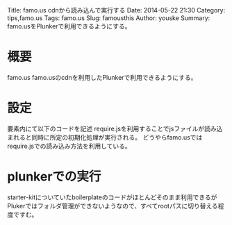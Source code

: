 Title: famo.us cdnから読み込んで実行する
Date: 2014-05-22 21:30
Category: tips,famo.us
Tags: famo.us
Slug: famousthis
Author: youske
Summary: famo.usをPlunkerで利用できるようにする。

# 概要
famo.us famo.usのcdnを利用したPlunkerで利用できるようにする。

# 設定
<head>要素内にて以下のコードを記述
require.jsを利用することでjsファイルが読み込まれると同時に所定の初期化処理が実行される。
どうやらfamo.usではrequire.jsでの読み込み方法を利用している。

# plunkerでの実行
starter-kitについていたboilerplateのコードがほとんどそのまま利用できるが
Plukerではフォルダ管理ができないようなので、すべてrootパスに切り替える程度ですむ。




